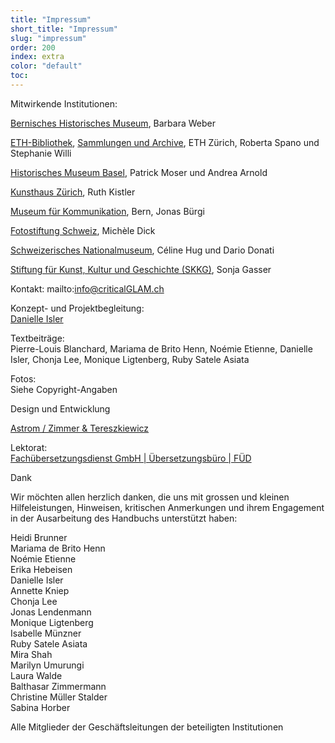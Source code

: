 ```yaml
---
title: "Impressum"
short_title: "Impressum"
slug: "impressum"
order: 200
index: extra
color: "default"
toc:
---
```


Mitwirkende Institutionen:  

[Bernisches Historisches Museum](https://www.bhm.ch/de), Barbara Weber  

[ETH-Bibliothek](https://library.ethz.ch/), [Sammlungen und Archive](https://ethz.ch/de/campus/erleben/lernen-und-arbeiten/sammlungen-und-archive.html), ETH Zürich, Roberta Spano und Stephanie Willi  

[Historisches Museum Basel](https://www.hmb.ch/), Patrick Moser und Andrea Arnold  

[Kunsthaus Zürich](https://www.kunsthaus.ch/), Ruth Kistler  

[Museum für Kommunikation](https://www.mfk.ch/), Bern, Jonas Bürgi  

[Fotostiftung Schweiz](https://fotostiftung.ch/de/), Michèle Dick  

[Schweizerisches Nationalmuseum](https://www.nationalmuseum.ch/de), Céline Hug und Dario Donati  

[Stiftung für Kunst, Kultur und Geschichte (SKKG)](https://www.skkg.ch/), Sonja Gasser  

Kontakt: mailto:info@criticalGLAM.ch  

Konzept- und Projektbegleitung:  
[Danielle Isler](https://www.danielle-isler.com/)  

Textbeiträge:  
Pierre-Louis Blanchard, Mariama de Brito Henn, Noémie Etienne, Danielle Isler, Chonja Lee, Monique Ligtenberg, Ruby Satele Asiata  

Fotos:  
Siehe Copyright-Angaben  

Design und Entwicklung  

[Astrom / Zimmer & Tereszkiewicz](https://azt.ch/)  

Lektorat:  
[Fachübersetzungsdienst GmbH | Übersetzungsbüro | FÜD](https://www.fachuebersetzungsdienst.com/)  

Dank  

Wir möchten allen herzlich danken, die uns mit grossen und kleinen Hilfeleistungen, Hinweisen, kritischen Anmerkungen und ihrem Engagement in der Ausarbeitung des Handbuchs unterstützt haben:  

Heidi Brunner  
Mariama de Brito Henn  
Noémie Etienne  
Erika Hebeisen  
Danielle Isler  
Annette Kniep  
Chonja Lee  
Jonas Lendenmann  
Monique Ligtenberg  
Isabelle Münzner  
Ruby Satele Asiata  
Mira Shah  
Marilyn Umurungi  
Laura Walde  
Balthasar Zimmermann  
Christine Müller Stalder  
Sabina Horber  

Alle Mitglieder der Geschäftsleitungen der beteiligten Institutionen